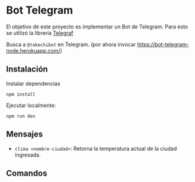 # Bot Telegram

El objetivo de este proyecto es implementar un Bot de Telegram. Para esto se utilizó la librería [Telegraf](https://telegraf.js.org/#/)

Busca a ```@takechibot``` en Telegram. (por ahora invocar https://bot-telegram-node.herokuapp.com/)

## Instalación

Instalar dependencias 
```
npm install
```

Ejecutar localmente:
```
npm run dev
```

## Mensajes

* ```clima <nombre-ciudad>```: Retorna la temperatura actual de la ciudad ingresada.

## Comandos


